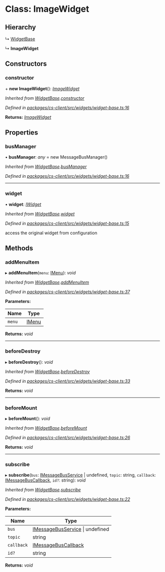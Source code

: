 # Class: ImageWidget

## Hierarchy

  ↳ [WidgetBase](_cs_client_src_widgets_widget_base_.widgetbase.md)

  ↳ **ImageWidget**

## Constructors

###  constructor

\+ **new ImageWidget**(): *[ImageWidget](_cs_client_src_widgets_image_widget_.imagewidget.md)*

*Inherited from [WidgetBase](_cs_client_src_widgets_widget_base_.widgetbase.md).[constructor](_cs_client_src_widgets_widget_base_.widgetbase.md#constructor)*

*Defined in [packages/cs-client/src/widgets/widget-base.ts:16](https://github.com/TNOCS/csnext/blob/34474da7/packages/cs-client/src/widgets/widget-base.ts#L16)*

**Returns:** *[ImageWidget](_cs_client_src_widgets_image_widget_.imagewidget.md)*

## Properties

###  busManager

• **busManager**: *any* =  new MessageBusManager()

*Inherited from [WidgetBase](_cs_client_src_widgets_widget_base_.widgetbase.md).[busManager](_cs_client_src_widgets_widget_base_.widgetbase.md#busmanager)*

*Defined in [packages/cs-client/src/widgets/widget-base.ts:16](https://github.com/TNOCS/csnext/blob/34474da7/packages/cs-client/src/widgets/widget-base.ts#L16)*

___

###  widget

• **widget**: *[IWidget](../interfaces/_cs_core_src_widget_widget_.iwidget.md)*

*Inherited from [WidgetBase](_cs_client_src_widgets_widget_base_.widgetbase.md).[widget](_cs_client_src_widgets_widget_base_.widgetbase.md#widget)*

*Defined in [packages/cs-client/src/widgets/widget-base.ts:15](https://github.com/TNOCS/csnext/blob/34474da7/packages/cs-client/src/widgets/widget-base.ts#L15)*

access the original widget from configuration

## Methods

###  addMenuItem

▸ **addMenuItem**(`menu`: [IMenu](../interfaces/_cs_core_src_interactions_menu_.imenu.md)): *void*

*Inherited from [WidgetBase](_cs_client_src_widgets_widget_base_.widgetbase.md).[addMenuItem](_cs_client_src_widgets_widget_base_.widgetbase.md#addmenuitem)*

*Defined in [packages/cs-client/src/widgets/widget-base.ts:37](https://github.com/TNOCS/csnext/blob/34474da7/packages/cs-client/src/widgets/widget-base.ts#L37)*

**Parameters:**

Name | Type |
------ | ------ |
`menu` | [IMenu](../interfaces/_cs_core_src_interactions_menu_.imenu.md) |

**Returns:** *void*

___

###  beforeDestroy

▸ **beforeDestroy**(): *void*

*Inherited from [WidgetBase](_cs_client_src_widgets_widget_base_.widgetbase.md).[beforeDestroy](_cs_client_src_widgets_widget_base_.widgetbase.md#beforedestroy)*

*Defined in [packages/cs-client/src/widgets/widget-base.ts:33](https://github.com/TNOCS/csnext/blob/34474da7/packages/cs-client/src/widgets/widget-base.ts#L33)*

**Returns:** *void*

___

###  beforeMount

▸ **beforeMount**(): *void*

*Inherited from [WidgetBase](_cs_client_src_widgets_widget_base_.widgetbase.md).[beforeMount](_cs_client_src_widgets_widget_base_.widgetbase.md#beforemount)*

*Defined in [packages/cs-client/src/widgets/widget-base.ts:26](https://github.com/TNOCS/csnext/blob/34474da7/packages/cs-client/src/widgets/widget-base.ts#L26)*

**Returns:** *void*

___

###  subscribe

▸ **subscribe**(`bus`: [IMessageBusService](../interfaces/_cs_core_src_utils_message_bus_message_bus_service_.imessagebusservice.md) | undefined, `topic`: string, `callback`: [IMessageBusCallback](../interfaces/_cs_core_src_utils_message_bus_message_bus_handle_.imessagebuscallback.md), `id?`: string): *void*

*Inherited from [WidgetBase](_cs_client_src_widgets_widget_base_.widgetbase.md).[subscribe](_cs_client_src_widgets_widget_base_.widgetbase.md#subscribe)*

*Defined in [packages/cs-client/src/widgets/widget-base.ts:22](https://github.com/TNOCS/csnext/blob/34474da7/packages/cs-client/src/widgets/widget-base.ts#L22)*

**Parameters:**

Name | Type |
------ | ------ |
`bus` | [IMessageBusService](../interfaces/_cs_core_src_utils_message_bus_message_bus_service_.imessagebusservice.md) &#124; undefined |
`topic` | string |
`callback` | [IMessageBusCallback](../interfaces/_cs_core_src_utils_message_bus_message_bus_handle_.imessagebuscallback.md) |
`id?` | string |

**Returns:** *void*
